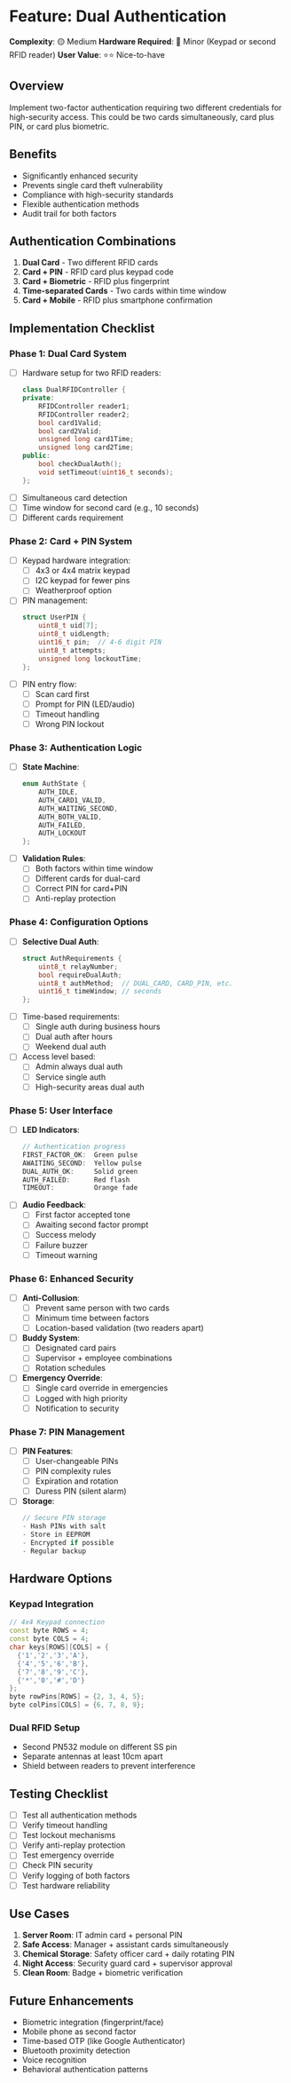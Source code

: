 # Feature: Dual Authentication

**Complexity**: 🟡 Medium
**Hardware Required**: 🔧 Minor (Keypad or second RFID reader)
**User Value**: ⭐⭐ Nice-to-have

## Overview

Implement two-factor authentication requiring two different credentials for high-security access. This could be two cards simultaneously, card plus PIN, or card plus biometric.

## Benefits

- Significantly enhanced security
- Prevents single card theft vulnerability
- Compliance with high-security standards
- Flexible authentication methods
- Audit trail for both factors

## Authentication Combinations

1. **Dual Card** - Two different RFID cards
2. **Card + PIN** - RFID card plus keypad code
3. **Card + Biometric** - RFID plus fingerprint
4. **Time-separated Cards** - Two cards within time window
5. **Card + Mobile** - RFID plus smartphone confirmation

## Implementation Checklist

### Phase 1: Dual Card System
- [ ] Hardware setup for two RFID readers:
  ```cpp
  class DualRFIDController {
  private:
      RFIDController reader1;
      RFIDController reader2;
      bool card1Valid;
      bool card2Valid;
      unsigned long card1Time;
      unsigned long card2Time;
  public:
      bool checkDualAuth();
      void setTimeout(uint16_t seconds);
  };
  ```
- [ ] Simultaneous card detection
- [ ] Time window for second card (e.g., 10 seconds)
- [ ] Different cards requirement

### Phase 2: Card + PIN System
- [ ] Keypad hardware integration:
  - [ ] 4x3 or 4x4 matrix keypad
  - [ ] I2C keypad for fewer pins
  - [ ] Weatherproof option
- [ ] PIN management:
  ```cpp
  struct UserPIN {
      uint8_t uid[7];
      uint8_t uidLength;
      uint16_t pin;  // 4-6 digit PIN
      uint8_t attempts;
      unsigned long lockoutTime;
  };
  ```
- [ ] PIN entry flow:
  - [ ] Scan card first
  - [ ] Prompt for PIN (LED/audio)
  - [ ] Timeout handling
  - [ ] Wrong PIN lockout

### Phase 3: Authentication Logic
- [ ] **State Machine**:
  ```cpp
  enum AuthState {
      AUTH_IDLE,
      AUTH_CARD1_VALID,
      AUTH_WAITING_SECOND,
      AUTH_BOTH_VALID,
      AUTH_FAILED,
      AUTH_LOCKOUT
  };
  ```
- [ ] **Validation Rules**:
  - [ ] Both factors within time window
  - [ ] Different cards for dual-card
  - [ ] Correct PIN for card+PIN
  - [ ] Anti-replay protection

### Phase 4: Configuration Options
- [ ] **Selective Dual Auth**:
  ```cpp
  struct AuthRequirements {
      uint8_t relayNumber;
      bool requireDualAuth;
      uint8_t authMethod;  // DUAL_CARD, CARD_PIN, etc.
      uint16_t timeWindow; // seconds
  };
  ```
- [ ] Time-based requirements:
  - [ ] Single auth during business hours
  - [ ] Dual auth after hours
  - [ ] Weekend dual auth
- [ ] Access level based:
  - [ ] Admin always dual auth
  - [ ] Service single auth
  - [ ] High-security areas dual auth

### Phase 5: User Interface
- [ ] **LED Indicators**:
  ```cpp
  // Authentication progress
  FIRST_FACTOR_OK:  Green pulse
  AWAITING_SECOND:  Yellow pulse
  DUAL_AUTH_OK:     Solid green
  AUTH_FAILED:      Red flash
  TIMEOUT:          Orange fade
  ```
- [ ] **Audio Feedback**:
  - [ ] First factor accepted tone
  - [ ] Awaiting second factor prompt
  - [ ] Success melody
  - [ ] Failure buzzer
  - [ ] Timeout warning

### Phase 6: Enhanced Security
- [ ] **Anti-Collusion**:
  - [ ] Prevent same person with two cards
  - [ ] Minimum time between factors
  - [ ] Location-based validation (two readers apart)

- [ ] **Buddy System**:
  - [ ] Designated card pairs
  - [ ] Supervisor + employee combinations
  - [ ] Rotation schedules

- [ ] **Emergency Override**:
  - [ ] Single card override in emergencies
  - [ ] Logged with high priority
  - [ ] Notification to security

### Phase 7: PIN Management
- [ ] **PIN Features**:
  - [ ] User-changeable PINs
  - [ ] PIN complexity rules
  - [ ] Expiration and rotation
  - [ ] Duress PIN (silent alarm)

- [ ] **Storage**:
  ```cpp
  // Secure PIN storage
  - Hash PINs with salt
  - Store in EEPROM
  - Encrypted if possible
  - Regular backup
  ```

## Hardware Options

### Keypad Integration
```cpp
// 4x4 Keypad connection
const byte ROWS = 4;
const byte COLS = 4;
char keys[ROWS][COLS] = {
  {'1','2','3','A'},
  {'4','5','6','B'},
  {'7','8','9','C'},
  {'*','0','#','D'}
};
byte rowPins[ROWS] = {2, 3, 4, 5};
byte colPins[COLS] = {6, 7, 8, 9};
```

### Dual RFID Setup
- Second PN532 module on different SS pin
- Separate antennas at least 10cm apart
- Shield between readers to prevent interference

## Testing Checklist

- [ ] Test all authentication methods
- [ ] Verify timeout handling
- [ ] Test lockout mechanisms
- [ ] Verify anti-replay protection
- [ ] Test emergency override
- [ ] Check PIN security
- [ ] Verify logging of both factors
- [ ] Test hardware reliability

## Use Cases

1. **Server Room**: IT admin card + personal PIN
2. **Safe Access**: Manager + assistant cards simultaneously
3. **Chemical Storage**: Safety officer card + daily rotating PIN
4. **Night Access**: Security guard card + supervisor approval
5. **Clean Room**: Badge + biometric verification

## Future Enhancements

- Biometric integration (fingerprint/face)
- Mobile phone as second factor
- Time-based OTP (like Google Authenticator)
- Bluetooth proximity detection
- Voice recognition
- Behavioral authentication patterns
